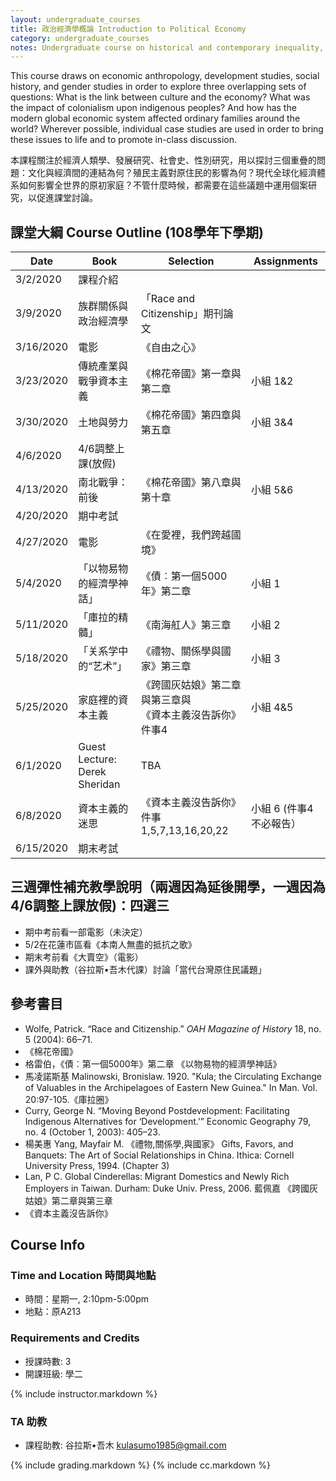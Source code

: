 ```yaml
---
layout: undergraduate_courses
title: 政治經濟學概論 Introduction to Political Economy
category: undergraduate_courses
notes: Undergraduate course on historical and contemporary inequality, focusing on the colonial encounter as well as issues pertaining to class, race, and gender.
---
```


This course draws on economic anthropology, development studies, social history, and gender studies in order to explore three overlapping sets of questions: What is the link between culture and the economy? What was the impact of colonialism upon indigenous peoples? And how has the modern global economic system affected ordinary families around the world? Wherever possible, individual case studies are used in order to bring these issues to life and to promote in-class discussion.

本課程關注於經濟人類學、發展研究、社會史、性別研究，用以探討三個重疊的問題：文化與經濟間的連結為何？殖民主義對原住民的影響為何？現代全球化經濟體系如何影響全世界的原初家庭？不管什麼時候，都需要在這些議題中運用個案研究，以促進課堂討論。

## 課堂大綱 Course Outline (108學年下學期)

| Date | Book | Selection | Assignments |
| ---- | ---- | --------- | ----------- |
| 3/2/2020 | 課程介紹 |   |   |
| 3/9/2020 | 族群關係與政治經濟學 | 「Race and Citizenship」期刊論文 |   |
| 3/16/2020 | 電影 | 《自由之心》 |   |
| 3/23/2020 | 傳統產業與戰爭資本主義 | 《棉花帝國》第一章與第二章 | 小組 1&2 |
| 3/30/2020 | 土地與勞力 | 《棉花帝國》第四章與第五章 | 小組 3&4 |
| 4/6/2020 | 4/6調整上課(放假) |   |   |
| 4/13/2020 | 南北戰爭：前後 | 《棉花帝國》第八章與第十章 | 小組 5&6 |
| 4/20/2020 | 期中考試 |   |   |
| 4/27/2020 | 電影 | 《在愛裡，我們跨越國境》 |   |
| 5/4/2020 | 「以物易物的經濟學神話」 | 《債︰第一個5000年》第二章  | 小組 1 |
| 5/11/2020 | 「庫拉的精髓」 | 《南海舡人》第三章 | 小組 2 |
| 5/18/2020 | 「关系学中的“艺术”」 | 《禮物、關係學與國家》第三章  | 小組 3 |
| 5/25/2020 | 家庭裡的資本主義 | 《跨國灰姑娘》第二章與第三章與 <br/>《資本主義沒告訴你》件事4 | 小組 4&5 |
| 6/1/2020 | Guest Lecture: Derek Sheridan | TBA |   |
| 6/8/2020 | 資本主義的迷思 | 《資本主義沒告訴你》件事1,5,7,13,16,20,22 | 小組 6  (件事4不必報告） |
| 6/15/2020 | 期末考試 |   |   |

## 三週彈性補充教學說明（兩週因為延後開學，一週因為4/6調整上課放假)：四選三
* 期中考前看一部電影（未決定）
* 5/2在花蓮市區看《本南人無盡的抵抗之歌》
* 期末考前看《大賣空》（電影）
* 課外與助教（谷拉斯•吾木代課）討論「當代台灣原住民議題」 

## 參考書目
* Wolfe, Patrick. “Race and Citizenship.” *OAH Magazine of History* 18, no. 5 (2004): 66–71.
* 《棉花帝國》
* 格雷伯，《債︰第一個5000年》第二章 《以物易物的經濟學神話》
* 馬凌諾斯基 Malinowski, Bronislaw. 1920. "Kula; the Circulating Exchange of Valuables in the Archipelagoes of Eastern New Guinea." In Man. Vol. 20:97-105.《庫拉圈》
* Curry, George N. “Moving Beyond Postdevelopment: Facilitating Indigenous Alternatives for ‘Development.’” Economic Geography 79, no. 4 (October 1, 2003): 405–23.
* 楊美惠 Yang, Mayfair M. 《禮物,關係學,與國家》 Gifts, Favors, and Banquets: The Art of Social Relationships in China. Ithica: Cornell University Press, 1994. (Chapter 3)
* Lan, P C. Global Cinderellas: Migrant Domestics and Newly Rich Employers in Taiwan. Durham: Duke Univ. Press, 2006. 藍佩嘉 《跨國灰姑娘》第二章與第三章
* 《資本主義沒告訴你》

## Course Info

### Time and Location 時間與地點
* 時間：星期一, 2:10pm-5:00pm
* 地點：原A213

### Requirements and Credits
* 授課時數: 3
* 開課班級: 學二

{% include instructor.markdown %}

### TA 助教
* 課程助教: 谷拉斯•吾木 kulasumo1985@gmail.com

{% include grading.markdown %}
{% include cc.markdown %}